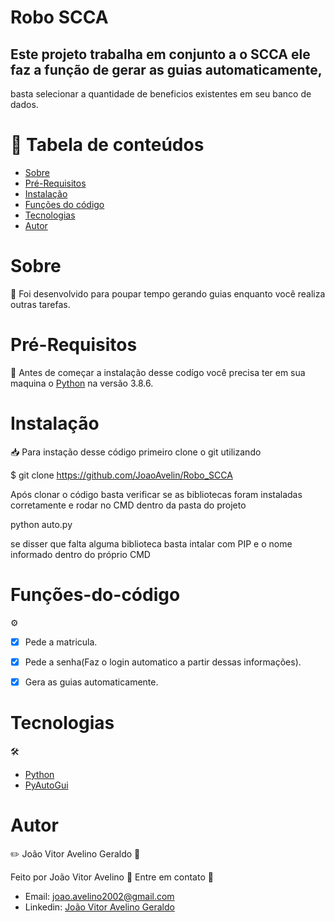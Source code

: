 # Robo SCCA

## Este projeto trabalha em conjunto a o SCCA ele faz a função de gerar as guias automaticamente,
basta selecionar a quantidade de beneficios existentes em seu banco de dados.

:notebook:
Tabela de conteúdos 
=================
<!--ts-->
   * [Sobre](#Sobre)
   * [Pré-Requisitos](#Pré-Requisitos) 
   * [Instalação](#Instalação) 
   * [Funções do código](#Funções-do-código)
   * [Tecnologias](#Tecnologias)
   * [Autor](#Autor)
<!--te-->

# Sobre
:open_book:
Foi desenvolvido para poupar tempo gerando guias enquanto você realiza outras tarefas.

# Pré-Requisitos 
:bookmark_tabs:
Antes de começar a instalação desse codígo você precisa ter em sua maquina o [Python](https://www.python.org/downloads/release/python-386/) na versão 3.8.6.

# Instalação
:inbox_tray:
Para instação desse código primeiro clone o git utilizando 

$ git clone <https://github.com/JoaoAvelin/Robo_SCCA>

Após clonar o código basta verificar se as bibliotecas foram instaladas corretamente e rodar no CMD dentro da pasta do projeto 

python auto.py

se disser que falta alguma biblioteca basta intalar com PIP e o nome informado dentro do próprio CMD

# Funções-do-código
:gear:
- [x] Pede a matricula.
- [x] Pede a senha(Faz o login automatico a partir dessas informações).
- [x] Gera as guias automaticamente.


# Tecnologias
:hammer_and_wrench:
- [Python](https://www.python.org/downloads/release/python-386/)
- [PyAutoGui](https://pyautogui.readthedocs.io/en/latest/)

# Autor
:pencil2:
João Vitor Avelino Geraldo :rocket:

Feito por João Vitor Avelino :dart: Entre em contato :wave:

- Email: joao.avelino2002@gmail.com
- Linkedin: [João Vitor Avelino Geraldo](https://www.linkedin.com/in/jo%C3%A3o-vitor-avelino-geraldo-8ba247160)

